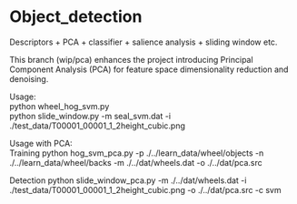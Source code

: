# Object_detection
Descriptors + PCA + classifier + salience analysis + sliding window etc.  

This branch (wip/pca) enhances the project introducing Principal Component Analysis (PCA)
for feature space dimensionality reduction and denoising.

Usage:  
python wheel_hog_svm.py  
python slide_window.py -m seal_svm.dat -i ./test_data/T00001_00001_1_2height_cubic.png  


Usage with PCA:  
Training
python hog_svm_pca.py  -p ./../learn_data/wheel/objects -n ./../learn_data/wheel/backs
-m ./../dat/wheels.dat -o ./../dat/pca.src

Detection
python slide_window_pca.py -m ./../dat/wheels.dat -i ./test_data/T00001_00001_1_2height_cubic.png 
-o ./../dat/pca.src -c svm

